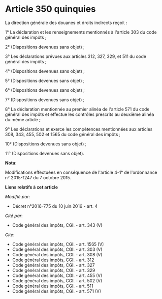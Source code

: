 # Article 350 quinquies

La direction générale des douanes et droits indirects reçoit :

1° La déclaration et les renseignements mentionnés à l'article 303 du code général des impôts ;

2° (Dispositions devenues sans objet) ;

3° Les déclarations prévues aux articles 312, 327, 329, et 511 du code général des impôts ;

4° (Dispositions devenues sans objet) ;

5° (Dispositions devenues sans objet) ;

6° (Dispositions devenues sans objet) ;

7° (Dispositions devenues sans objet) ;

8° La déclaration mentionnée au premier alinéa de l'article 571 du code général des impôts et effectue les contrôles
prescrits au deuxième alinéa du même article ;

9° Les déclarations et exerce les compétences mentionnées aux articles 308, 343, 455, 502 et 1565 du code général des
impôts ;

10° (Dispositions devenues sans objet) ;

11° (Dispositions devenues sans objet).

**Nota:**

Modifications effectuées en conséquence de l'article 4-1° de l'ordonnance n° 2015-1247 du 7 octobre 2015.

**Liens relatifs à cet article**

_Modifié par_:

  - Décret n°2016-775 du 10 juin 2016 - art. 4

_Cité par_:

  - Code général des impôts, CGI. - art. 343 (V)

_Cite_:

  - Code général des impôts, CGI. - art. 1565 (V)
  - Code général des impôts, CGI. - art. 303 (V)
  - Code général des impôts, CGI. - art. 308 (V)
  - Code général des impôts, CGI. - art. 312
  - Code général des impôts, CGI. - art. 327
  - Code général des impôts, CGI. - art. 329
  - Code général des impôts, CGI. - art. 455 (V)
  - Code général des impôts, CGI. - art. 502 (V)
  - Code général des impôts, CGI. - art. 511
  - Code général des impôts, CGI. - art. 571 (V)
